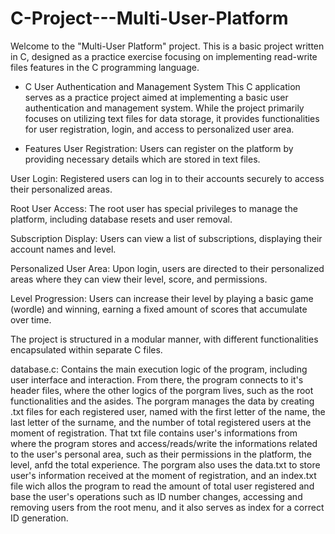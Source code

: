 # C-Project---Multi-User-Platform
Welcome to the "Multi-User Platform" project. This is a basic project written in C, designed as a practice exercise focusing on implementing read-write files features in the C programming language.

- C User Authentication and Management System
This C application serves as a practice project aimed at implementing a basic user authentication and management system. While the project primarily focuses on utilizing text files for data storage, it provides functionalities for user registration, login, and access to personalized user area.

- Features
User Registration: Users can register on the platform by providing necessary details which are stored in text files.

User Login: Registered users can log in to their accounts securely to access their personalized areas.

Root User Access: The root user has special privileges to manage the platform, including database resets and user removal.

Subscription Display: Users can view a list of subscriptions, displaying their account names and level.

Personalized User Area: Upon login, users are directed to their personalized areas where they can view their level, score, and permissions.

Level Progression: Users can increase their level by playing a basic game (wordle) and winning, earning a fixed amount of scores that accumulate over time.

The project is structured in a modular manner, with different functionalities encapsulated within separate C files.

database.c: Contains the main execution logic of the program, including user interface and interaction.
From there, the program connects to it's header files, where the other logics of the porgram lives, such as the root functionalities and the asides. The porgram manages the data by creating .txt files for each registered user, named with the first letter of the name, the last letter of the surname, and the number of total registered users at the moment of registration. That txt file contains user's informations from where the program stores and access/reads/write the informations related to the user's personal area, such as their permissions in the platform, the level, anfd the total experience. The porgram also uses the data.txt to store user's information received at the moment of registration, and an index.txt file wich allos the program to read the amount of total user registered and base the user's operations such as ID number changes, accessing and removing users from the root menu, and it also serves as index for a correct ID generation.
